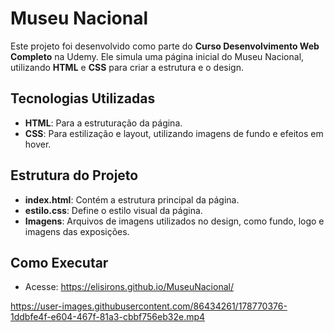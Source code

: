 # Museu Nacional

Este projeto foi desenvolvido como parte do **Curso Desenvolvimento Web Completo** na Udemy. Ele simula uma página inicial do Museu Nacional, utilizando **HTML** e **CSS** para criar a estrutura e o design.

## Tecnologias Utilizadas

- **HTML**: Para a estruturação da página.
- **CSS**: Para estilização e layout, utilizando imagens de fundo e efeitos em hover.

## Estrutura do Projeto

- **index.html**: Contém a estrutura principal da página.
- **estilo.css**: Define o estilo visual da página.
- **Imagens**: Arquivos de imagens utilizados no design, como fundo, logo e imagens das exposições.

## Como Executar
- Acesse: https://elisirons.github.io/MuseuNacional/


https://user-images.githubusercontent.com/86434261/178770376-1ddbfe4f-e604-467f-81a3-cbbf756eb32e.mp4

